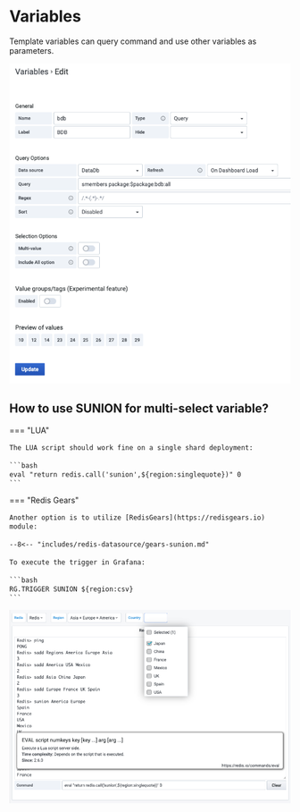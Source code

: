 # Variables

Template variables can query command and use other variables as parameters.

![Variables](../images/redis-datasource/variables.png)

## How to use SUNION for multi-select variable?

=== "LUA"

    The LUA script should work fine on a single shard deployment:

    ```bash
    eval "return redis.call('sunion',${region:singlequote})" 0
    ```

=== "Redis Gears"

    Another option is to utilize [RedisGears](https://redisgears.io) module:

    --8<-- "includes/redis-datasource/gears-sunion.md"

    To execute the trigger in Grafana:

    ```bash
    RG.TRIGGER SUNION ${region:csv}
    ```

![SUNION Example](../images/redis-datasource/variables-example.png)
